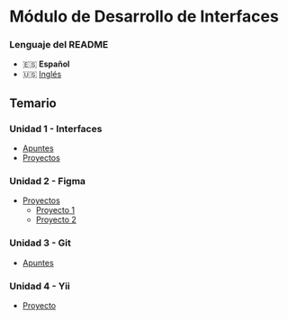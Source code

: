 # Módulo de Desarrollo de Interfaces

### Lenguaje del README
- 🇪🇸 **Español**
- 🇺🇸 [Inglés](./README-en.md)

## Temario
### Unidad 1 - Interfaces
- [Apuntes](./unidad1-interfaces/apuntes/)
- [Proyectos](./unidad1-interfaces/proyectos/)
### Unidad 2 - Figma
- [Proyectos](./unidad2-figma/proyectos/)
    - [Proyecto 1](./unidad2-figma/proyectos/proyecto1/)
    - [Proyecto 2](./unidad2-figma/proyectos/proyecto2/)
### Unidad 3 - Git
- [Apuntes](./unidad3-git/apuntes/)
### Unidad 4 - Yii
- [Proyecto](./unidad4-yii/proyecto/)
